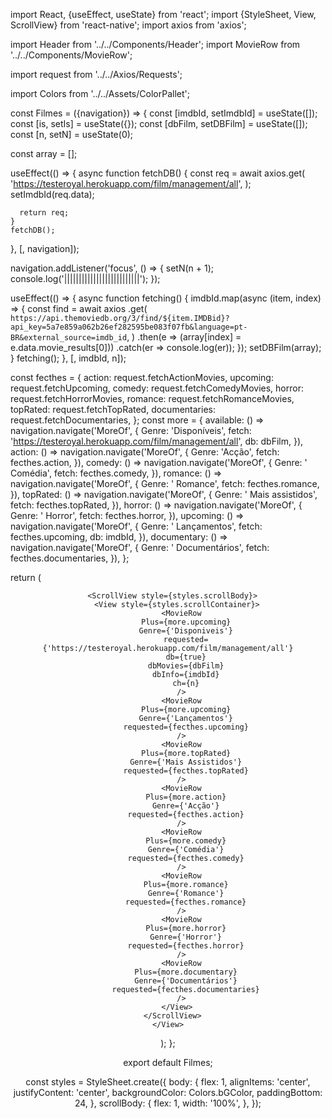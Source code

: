 import React, {useEffect, useState} from 'react';
import {StyleSheet, View, ScrollView} from 'react-native';
import axios from 'axios';

import Header from '../../Components/Header';
import MovieRow from '../../Components/MovieRow';

import request from '../../Axios/Requests';

import Colors from '../../Assets/ColorPallet';

const Filmes = ({navigation}) => {
const [imdbId, setImdbId] = useState([]);
const [is, setIs] = useState({});
const [dbFilm, setDBFilm] = useState([]);
const [n, setN] = useState(0);

const array = [];

useEffect(() => {
async function fetchDB() {
const req = await axios.get(
'https://testeroyal.herokuapp.com/film/management/all',
);
setImdbId(req.data);

      return req;
    }
    fetchDB();

}, [, navigation]);

navigation.addListener('focus', () => {
setN(n + 1);
console.log('||||||||||||||||||||||||||');
});

useEffect(() => {
async function fetching() {
imdbId.map(async (item, index) => {
const find = await axios
.get(
`https://api.themoviedb.org/3/find/${item.IMDBid}?api_key=5a7e859a062b26ef282595be083f07fb&language=pt-BR&external_source=imdb_id`,
)
.then(e => (array[index] = e.data.movie_results[0]))
.catch(er => console.log(er));
});
setDBFilm(array);
}
fetching();
}, [, imdbId, n]);

const fecthes = {
action: request.fetchActionMovies,
upcoming: request.fetchUpcoming,
comedy: request.fetchComedyMovies,
horror: request.fetchHorrorMovies,
romance: request.fetchRomanceMovies,
topRated: request.fetchTopRated,
documentaries: request.fetchDocumentaries,
};
const more = {
available: () =>
navigation.navigate('MoreOf', {
Genre: 'Disponíveis',
fetch: 'https://testeroyal.herokuapp.com/film/management/all',
db: dbFilm,
}),
action: () =>
navigation.navigate('MoreOf', {
Genre: 'Acção',
fetch: fecthes.action,
}),
comedy: () =>
navigation.navigate('MoreOf', {
Genre: ' Comédia',
fetch: fecthes.comedy,
}),
romance: () =>
navigation.navigate('MoreOf', {
Genre: ' Romance',
fetch: fecthes.romance,
}),
topRated: () =>
navigation.navigate('MoreOf', {
Genre: ' Mais assistidos',
fetch: fecthes.topRated,
}),
horror: () =>
navigation.navigate('MoreOf', {
Genre: ' Horror',
fetch: fecthes.horror,
}),
upcoming: () =>
navigation.navigate('MoreOf', {
Genre: ' Lançamentos',
fetch: fecthes.upcoming,
db: imdbId,
}),
documentary: () =>
navigation.navigate('MoreOf', {
Genre: ' Documentários',
fetch: fecthes.documentaries,
}),
};

return (
<View style={styles.body}>
<Header />

      <ScrollView style={styles.scrollBody}>
        <View style={styles.scrollContainer}>
          <MovieRow
            Plus={more.upcoming}
            Genre={'Disponiveis'}
            requested={'https://testeroyal.herokuapp.com/film/management/all'}
            db={true}
            dbMovies={dbFilm}
            dbInfo={imdbId}
            ch={n}
          />
          <MovieRow
            Plus={more.upcoming}
            Genre={'Lançamentos'}
            requested={fecthes.upcoming}
          />
          <MovieRow
            Plus={more.topRated}
            Genre={'Mais Assistidos'}
            requested={fecthes.topRated}
          />
          <MovieRow
            Plus={more.action}
            Genre={'Acção'}
            requested={fecthes.action}
          />
          <MovieRow
            Plus={more.comedy}
            Genre={'Comédia'}
            requested={fecthes.comedy}
          />
          <MovieRow
            Plus={more.romance}
            Genre={'Romance'}
            requested={fecthes.romance}
          />
          <MovieRow
            Plus={more.horror}
            Genre={'Horror'}
            requested={fecthes.horror}
          />
          <MovieRow
            Plus={more.documentary}
            Genre={'Documentários'}
            requested={fecthes.documentaries}
          />
        </View>
      </ScrollView>
    </View>

);
};

export default Filmes;

const styles = StyleSheet.create({
body: {
flex: 1,
alignItems: 'center',
justifyContent: 'center',
backgroundColor: Colors.bGColor,
paddingBottom: 24,
},
scrollBody: {
flex: 1,
width: '100%',
},
});
